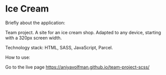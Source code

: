 # Ice Cream
Briefly about the application:

Team project.
А site for an ice cream shop.
Adapted to any device, starting with a 320px screen width.

Technology stack: HTML, SASS, JavaScript, Parcel.

How to use:

Go to the live page https://aniyavolfman.github.io/team-project-scss/
